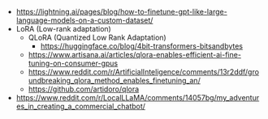 - https://lightning.ai/pages/blog/how-to-finetune-gpt-like-large-language-models-on-a-custom-dataset/
- LoRA (Low-rank adaptation)
  - QLoRA (Quantized Low Rank Adaptation)
    - https://huggingface.co/blog/4bit-transformers-bitsandbytes
  - https://www.artisana.ai/articles/qlora-enables-efficient-ai-fine-tuning-on-consumer-gpus
  - https://www.reddit.com/r/ArtificialInteligence/comments/13r2ddf/groundbreaking_qlora_method_enables_finetuning_an/
  - https://github.com/artidoro/qlora
- https://www.reddit.com/r/LocalLLaMA/comments/14057bg/my_adventures_in_creating_a_commercial_chatbot/
